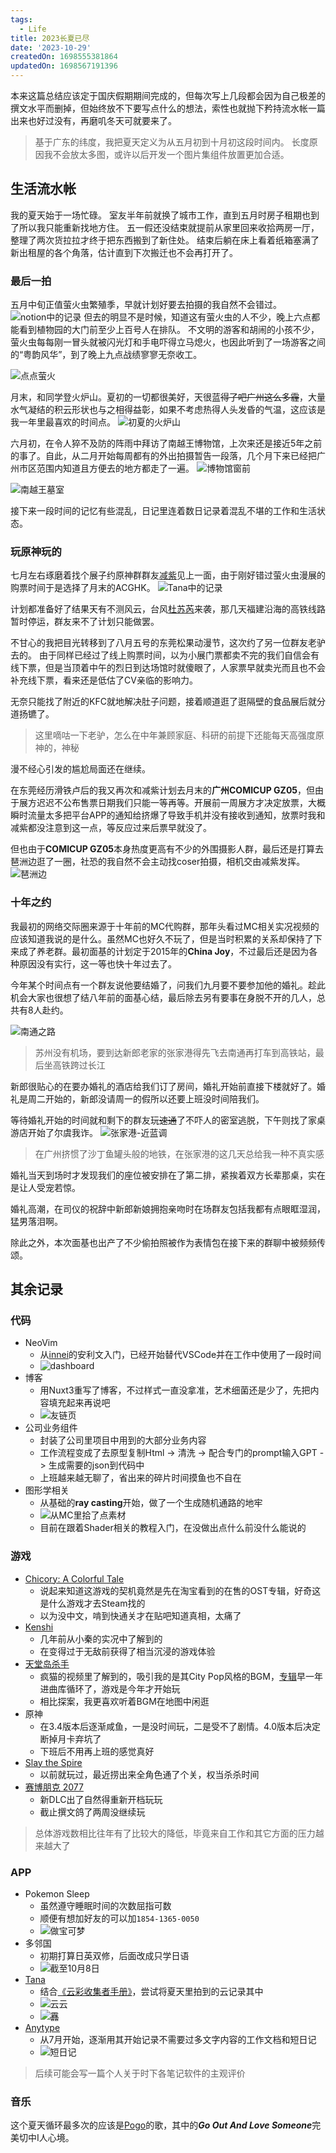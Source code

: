 ```yaml
---
tags:
  - Life
title: 2023长夏已尽
date: '2023-10-29'
createdOn: 1698555381864
updatedOn: 1698567191396
---
```

本来这篇总结应该定于国庆假期期间完成的，但每次写上几段都会因为自己极差的撰文水平而删掉，但始终放不下要写点什么的想法，索性也就抛下矜持流水帐一篇出来也好过没有，再磨叽冬天可就要来了。

> 基于广东的纬度，我把夏天定义为从五月初到十月初这段时间内。
> 长度原因我不会放太多图，或许以后开发一个图片集组件放置更加合适。
## 生活流水帐
我的夏天始于一场忙碌。
室友半年前就换了城市工作，直到五月时房子租期也到了所以我只能重新找地方住。
五一假还没结束就提前从家里回来收拾两房一厅，整理了两次货拉拉才终于把东西搬到了新住处。
结束后躺在床上看着纸箱塞满了新出租屋的各个角落，估计直到下次搬迁也不会再打开了。

### 最后一拍
五月中旬正值萤火虫繁殖季，早就计划好要去拍摄的我自然不会错过。
![notion中的记录](https://i.imgur.com/03weCHA.png)
但去的明显不是时候，知道这有萤火虫的人不少，晚上六点都能看到植物园的大门前至少上百号人在排队。
不文明的游客和胡闹的小孩不少，萤火虫每每刚一冒头就被闪光灯和手电吓得立马熄火，也因此听到了一场游客之间的“粤韵风华”，到了晚上九点战绩寥寥无奈收工。

![点点萤火](https://i.imgur.com/rph0djO.jpg)

月末，和同学登火炉山。夏初的一切都很美好，天很蓝~~得了吧广州这么多霾~~，大量水气凝结的积云形状也与之相得益彰，如果不考虑热得人头发昏的气温，这应该是我一年里最喜欢的时间点。
![初夏的火炉山](https://i.imgur.com/GfD9L1s.jpg)

六月初，在令人猝不及防的阵雨中拜访了南越王博物馆，上次来还是接近5年之前的事了。自此，从二月开始每周都有的外出拍摄暂告一段落，几个月下来已经把广州市区范围内知道且方便去的地方都走了一遍。
![博物馆窗前](https://i.imgur.com/a1eYcwP.jpg)

![南越王墓室](https://i.imgur.com/ZprjfVJ.jpg)

接下来一段时间的记忆有些混乱，日记里连着数日记录着混乱不堪的工作和生活状态。

### 玩原神玩的
七月左右琢磨着找个展子约原神群群友[减紫](https://www.zhihu.com/people/xiamenda)见上一面，由于刚好错过萤火虫漫展的购票时间于是选择了月末的ACGHK。
![Tana中的记录](https://i.imgur.com/Ic9ZYMW.png)


计划都准备好了结果天有不测风云，台风[杜苏芮](https://zh.wikipedia.org/wiki/%E9%A2%B1%E9%A2%A8%E6%9D%9C%E8%98%87%E8%8A%AE_(2023%E5%B9%B4))来袭，那几天福建沿海的高铁线路暂时停运，群友来不了计划只能做罢。

不甘心的我把目光转移到了八月五号的东莞松果动漫节，这次约了另一位群友老驴去的。
由于同样已经过了线上购票时间，以为小展门票都卖不完的我们自信会有线下票，但是当顶着中午的烈日到达场馆时就傻眼了，人家票早就卖光而且也不会补充线下票，看来还是低估了CV亲临的影响力。

无奈只能找了附近的KFC就地解决肚子问题，接着顺道逛了逛隔壁的食品展后就分道扬镳了。

>这里嘀咕一下老驴，怎么在中年兼顾家庭、科研的前提下还能每天高强度原神的，神秘

漫不经心引发的尴尬局面还在继续。

在东莞经历滑铁卢后的我又再次和减紫计划去月末的**广州COMICUP GZ05**，但由于展方迟迟不公布售票日期我们只能一等再等。开展前一周展方才决定放票，大概瞬时流量太多把平台APP的通知给挤爆了导致手机并没有接收到通知，放票时我和减紫都没注意到这一点，等反应过来后票早就没了。

但也由于**COMICUP GZ05**本身热度更高有不少的外围摄影人群，最后还是打算去琶洲边逛了一圈，社恐的我自然不会主动找coser拍摄，相机交由减紫发挥。
![琶洲边](https://i.imgur.com/eHA12Qq.jpg)

### 十年之约
我最初的网络交际圈来源于十年前的MC代购群，那年头看过MC相关实况视频的应该知道我说的是什么。虽然MC也好久不玩了，但是当时积累的关系却保持了下来成了养老群。最初面基的计划定于2015年的**China Joy**，不过最后还是因为各种原因没有实行，这一等也快十年过去了。

今年某个时间点有一个群友说他要结婚了，问我们九月要不要参加他的婚礼。趁此机会大家也很想了结八年前的面基心结，最后除去另有要事在身脱不开的几人，总共有8人赴约。

![南通之路](https://i.imgur.com/1FKhIel.jpg)

> 苏州没有机场，要到达新郎老家的张家港得先飞去南通再打车到高铁站，最后坐高铁跨过长江

新郎很贴心的在要办婚礼的酒店给我们订了房间，婚礼开始前直接下楼就好了。婚礼是周二开始的，新郎没请周一的假所以还要上班没时间陪我们。

等待婚礼开始的时间就和剩下的群友玩~~速通~~了不吓人的密室逃脱，下午则找了家桌游店开始了尔虞我诈。
![张家港-近蓝调](https://i.imgur.com/6wnNUgh.jpg)

> 在广州挤惯了沙丁鱼罐头般的地铁，在张家港的这几天总给我一种不真实感

婚礼当天到场时才发现我们的座位被安排在了第二排，紧挨着双方长辈那桌，实在是让人受宠若惊。

婚礼高潮，在司仪的祝辞中新郎新娘拥抱亲吻时在场群友包括我都有点眼眶湿润，猛男落泪啊。

除此之外，本次面基也出产了不少偷拍照被作为表情包在接下来的群聊中被频频传颂。
## 其余记录
### 代码
- NeoVim
	- 从[innei](https://innei.in/)的安利文入门，已经开始替代VSCode并在工作中使用了一段时间
	- ![dashboard](https://i.imgur.com/Y9eIWSC.png)
- 博客
	- 用Nuxt3重写了博客，不过样式一直没拿准，艺术细菌还是少了，先把内容填充起来再说吧
	- ![友链页](https://i.imgur.com/HMiJ0iR.png)
- 公司业务组件
	- 封装了公司里项目中用到的大部分业务内容
	- 工作流程变成了去原型复制Html -> 清洗 -> 配合专门的prompt输入GPT -> 生成需要的json到代码中
	- 上班越来越无聊了，省出来的碎片时间摸鱼也不自在
- 图形学相关
	- 从基础的**ray casting**开始，做了一个生成随机通路的地牢
	- ![从MC里拾了点素材](https://i.imgur.com/aQzBnbr.png)
	- 目前在跟着Shader相关的教程入门，在没做出点什么前没什么能说的
### 游戏
- [Chicory: A Colorful Tale](https://store.steampowered.com/app/1123450/Chicory_A_Colorful_Tale/)
	- 说起来知道这游戏的契机竟然是先在淘宝看到的在售的OST专辑，好奇这是什么游戏才去Steam找的
	- 以为没中文，啃到快通关才在贴吧知道真相，太痛了
- [Kenshi](https://store.steampowered.com/app/233860/Kenshi/)
	- 几年前从小秦的实况中了解到的
	- 在变得过于无敌前获得了相当沉浸的游戏体验
- [天堂岛杀手](https://store.steampowered.com/app/1160220/_/)
	- 疯猫的视频里了解到的，吸引我的是其City Pop风格的BGM，[专辑](https://music.163.com/album?id=96097687&userid=369452698)早一年进曲库循环了，游戏是今年才开始玩
	- 相比探案，我更喜欢听着BGM在地图中闲逛
- 原神
	- 在3.4版本后逐渐咸鱼，一是没时间玩，二是受不了剧情。4.0版本后决定断掉月卡弃坑了
	- 下班后不用再上班的感觉真好
- [Slay the Spire](https://store.steampowered.com/app/646570/Slay_the_Spire/)
	- 以前就玩过，最近捞出来全角色通了个关，权当杀杀时间
- [赛博朋克 2077](https://store.steampowered.com/app/1091500/_2077/#app_reviews_hash)
	- 新DLC出了自然得重新开档玩玩
	- 截止撰文鸽了两周没继续玩

> 总体游戏数相比往年有了比较大的降低，毕竟来自工作和其它方面的压力越来越大了

### APP
- Pokemon Sleep
	- 虽然遵守睡眠时间的次数屈指可数
	- 顺便有想加好友的可以加`1854-1365-0050`
	- ![做宝可梦](https://i.imgur.com/xI3KLGB.png)
- 多邻国
	- 初期打算日英双修，后面改成只学日语
	- ![截至10月8日](https://i.imgur.com/4Hrqi5Z.png)
- [Tana](https://app.tana.inc/)
	- 结合[《云彩收集者手册》](https://book.douban.com/subject/27624390/)，尝试将夏天里拍到的云记录其中
	- ![云云](https://i.imgur.com/GZi6bDu.png)
	- ![䨺](https://i.imgur.com/dw0SwdT.jpg)
- [Anytype](https://anytype.io/)
	- 从7月开始，逐渐用其开始记录不需要过多文字内容的工作文档和短日记
	- ![短日记](https://i.imgur.com/Lqcumca.png)
> 后续可能会写一篇个人关于时下各笔记软件的主观评价

### 音乐
这个夏天循环最多次的应该是[Pogo](https://music.163.com/#/artist?id=41574)的歌，其中的***Go Out And Love Someone***完美切中I人心境。
